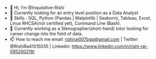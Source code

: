 - 👋 Hi, I’m @Inquisitive-Rishi
- 👀 Currently looking for an entry level position as a Data Analyst
- 🌱 Skills : SQL, Python (Pandas | Matplotlib | Seaborn), Tableau, Excel, Linux RHCSA(not certified yet), Command Line (Bash).
- 💞️ Currently working as a Stenographer(short-hand) totor looking for career change into the field of data.
- 📫 How to reach me email: rishiraj007bgp@gmail.com | Twitter: @RishiRa41015035 | Linkedin: https://www.linkedin.com/in/rishi-raj-095200219/

<!---
Inquisitive-Rishi/Inquisitive-Rishi is a ✨ special ✨ repository because its `README.md` (this file) appears on your GitHub profile.
You can click the Preview link to take a look at your changes.
--->
